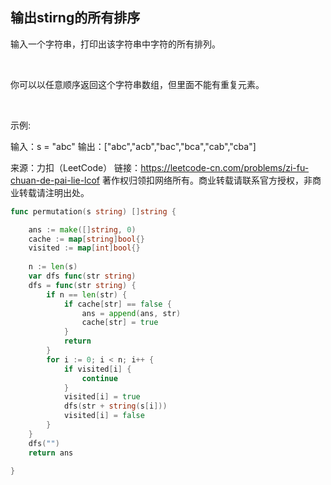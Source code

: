 ## 输出stirng的所有排序


输入一个字符串，打印出该字符串中字符的所有排列。

 

你可以以任意顺序返回这个字符串数组，但里面不能有重复元素。

 

示例:

输入：s = "abc"
输出：["abc","acb","bac","bca","cab","cba"]

来源：力扣（LeetCode）
链接：https://leetcode-cn.com/problems/zi-fu-chuan-de-pai-lie-lcof
著作权归领扣网络所有。商业转载请联系官方授权，非商业转载请注明出处。

```go
func permutation(s string) []string {

    ans := make([]string, 0)
	cache := map[string]bool{}
	visited := map[int]bool{}
	
	n := len(s)
	var dfs func(str string)
	dfs = func(str string) {
		if n == len(str) {
			if cache[str] == false {
				ans = append(ans, str)
				cache[str] = true
			}
			return
		}
		for i := 0; i < n; i++ {
			if visited[i] {
				continue
			}
			visited[i] = true
			dfs(str + string(s[i]))
			visited[i] = false
		}
	}
	dfs("")
	return ans

}
```
